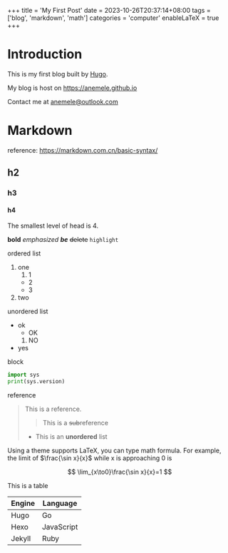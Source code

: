 +++
title = 'My First Post'
date = 2023-10-26T20:37:14+08:00
tags = ['blog', 'markdown', 'math']
categories = 'computer'
enableLaTeX = true
+++

# Introduction

This is my first blog built by [Hugo](https://gohugo.io).

My blog is host on <https://anemele.github.io>

Contact me at <anemele@outlook.com>

<!--more-->

# Markdown

reference: <https://markdown.com.cn/basic-syntax/>

## h2

### h3

#### h4

The smallest level of head is 4.

**bold** *emphasized* ***be*** ~~delete~~ `highlight`

ordered list
1. one
    1. 1
    - 2
    - 3
2. two

unordered list
- ok
    - OK
    1. NO
- yes

block
```python
import sys
print(sys.version)
```

reference
> This is a reference.
>
> > This is a ~~sub~~reference
>
> - This is an **unordered** list

Using a theme supports LaTeX, you can type math formula.
For example, the limit of $\frac{\sin x}{x}$
while x is approaching 0 is

$$
\lim_{x\to0}\frac{\sin x}{x}=1
$$

This is a table

| Engine | Language |
| -- | -- |
| Hugo | Go |
| Hexo | JavaScript |
| Jekyll | Ruby |
